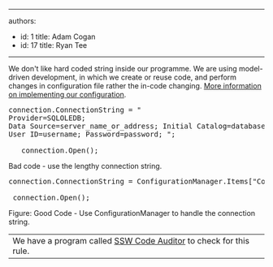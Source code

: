 

---
authors:
  - id: 1
    title: Adam Cogan
  - id: 17
    title: Ryan Tee
---




<span class='intro'> We don't like hard coded string inside our programme. We are using model-driven development, in which we create or reuse code, and perform changes in configuration file rather the in-code changing. <a href="/Standards/SoftwareDevelopment/RulesToBetterDotNETProjects/Pages/ConfigurationManagementAppBlock.aspx" id="More information on implementing our configuration">More information on implementing our configuration</a>. 
 </span>


  <pre class="brush&#58;c-sharp">connection.ConnectionString = &quot;
Provider=SQLOLEDB;
Data Source=server_name_or_address; Initial Catalog=database_name;
User ID=username; Password=password; &quot;;

   connection.Open();
</pre>
<span class="ms-rteCustom-FigureBad">Bad code - use the lengthy connection string.</span>
<pre class="brush&#58;c-sharp">connection.ConnectionString = ConfigurationManager.Items[&quot;ConnectionString&quot;];

 connection.Open();
</pre>
<span class="ms-rteCustom-FigureGood">Figure&#58; Good Code - Use ConfigurationManager to handle the connection string.</span>
<table id="table30" class="clsSSWProductTable" cellspacing="2" summary="Code Auditor" cellpadding="2">
    <tbody>
        <tr>
            <td>We have a program called <a href="http&#58;//www.ssw.com.au/ssw/CodeAuditor/Default.aspx">SSW Code Auditor</a> to check for this rule. </td>
        </tr>
    </tbody>
</table>



